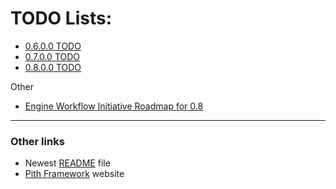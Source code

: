 # TODO Lists:

- [0.6.0.0 TODO](todo-0.6.0.0-rewrite-pre-alpha.md)
- [0.7.0.0 TODO](todo-0.7.0.0-alpha.md)
- [0.8.0.0 TODO](todo-0.8.0.0-alpha.md)

Other
- [Engine Workflow Initiative Roadmap for 0.8](todo-0.8.0.0-engine-workflow-initiative.md)

---
### Other links
- Newest [README](https://github.com/ian-maurmann/pith-framework/blob/master/README.md) file
- [Pith Framework](http://pith-framework.org/) website
